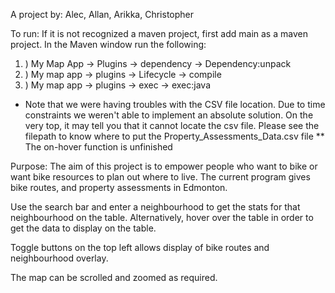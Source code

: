 A project by:
Alec, Allan, Arikka, Christopher

To run:
If it is not recognized a maven project, first add main as a maven project.
In the Maven window run the following:
1. ) My Map App -> Plugins -> dependency -> Dependency:unpack
2. ) My map app -> plugins -> Lifecycle -> compile
3. ) My map app -> plugins -> exec -> exec:java
* Note that we were having troubles with the CSV file location. Due to time constraints we weren't able to implement an absolute solution.
   On the very top, it may tell you that it cannot locate the csv file. Please see the filepath to know where to put the Property_Assessments_Data.csv file
** The on-hover function is unfinished

Purpose:
The aim of this project is to empower people who want to bike or want bike resources to plan out where to live. 
The current program gives bike routes, and property assessments in Edmonton. 

Use the search bar and enter a neighbourhood to get the stats for that neighbourhood on the table.
Alternatively, hover over the table in order to get the data to display on the table.

Toggle buttons on the top left allows display of bike routes and neighbourhood overlay.

The map can be scrolled and zoomed as required.
